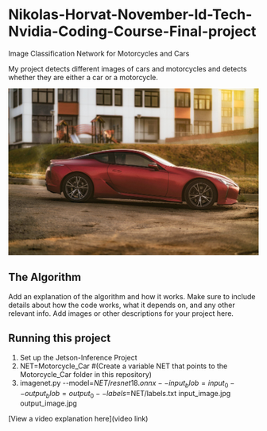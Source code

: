 # Nikolas-Horvat-November-Id-Tech-Nvidia-Coding-Course-Final-project
 Image Classification Network for Motorcycles and Cars

My project detects different images of cars and motorcycles and detects whether they are either a car or a motorcycle. 

![Image of a Car](Cover_Image.jpg)

## The Algorithm

Add an explanation of the algorithm and how it works. Make sure to include details about how the code works, what it depends on, and any other relevant info. Add images or other descriptions for your project here. 

## Running this project

1. Set up the Jetson-Inference Project
2. NET=Motorcycle_Car #(Create a variable NET that points to the Motorcycle_Car folder in this repository)
3. imagenet.py --model=$NET/resnet18.onnx --input_blob=input_0 --output_blob=output_0 --labels=$NET/labels.txt input_image.jpg output_image.jpg


[View a video explanation here](video link)
